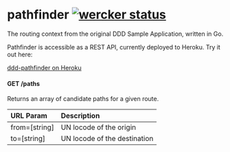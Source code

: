 pathfinder [![wercker status](https://app.wercker.com/status/b8863587e0a6ae46fe3c508732392e09/s "wercker status")](https://app.wercker.com/project/bykey/b8863587e0a6ae46fe3c508732392e09)
==========

The routing context from the original DDD Sample Application, written in Go.

Pathfinder is accessible as a REST API, currently deployed to Heroku. Try it out here:

[ddd-pathfinder on Heroku](http://ddd-pathfinder.herokuapp.com/paths?from=SESTO&to=CNHKG)

#### GET /paths
Returns an array of candidate paths for a given route.

| URL Param | Description |
|:----------|:------------|
|from=[string]|UN locode of the origin|
|to=[string]|UN locode of the destination|